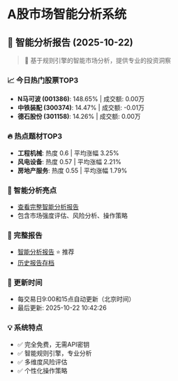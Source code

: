 # A股市场智能分析系统

## 🤖 智能分析报告 (2025-10-22)

> 🚀 基于规则引擎的智能市场分析，提供专业的投资洞察

### 📈 今日热门股票TOP3
- **N马可波 (001386)**: 148.65% | 成交额: 0.00万
- **中铁装配 (300374)**: 14.47% | 成交额: -0.01万
- **德石股份 (301158)**: 14.26% | 成交额: 0.00万

### 🔥 热点题材TOP3
- **工程机械**: 热度 0.6 | 平均涨幅 3.25%
- **风电设备**: 热度 0.57 | 平均涨幅 2.21%
- **房地产服务**: 热度 0.55 | 平均涨幅 1.79%

### 🤖 智能分析亮点
- [查看完整智能分析报告](reports/enhanced_report_2025-10-22.md)
- 包含市场强度评估、风险分析、操作策略

### 📄 完整报告
- [智能分析报告](reports/enhanced_report_2025-10-22.md) ⭐ 推荐
- [历史报告存档](reports/)

### 🔄 更新时间
- 每交易日9:00和15点自动更新（北京时间）
- 最后更新: 2025-10-22 10:42:26

### 💡 系统特点
- ✅ 完全免费，无需API密钥
- ✅ 智能规则引擎，专业分析
- ✅ 多维度风险评估
- ✅ 个性化操作策略

